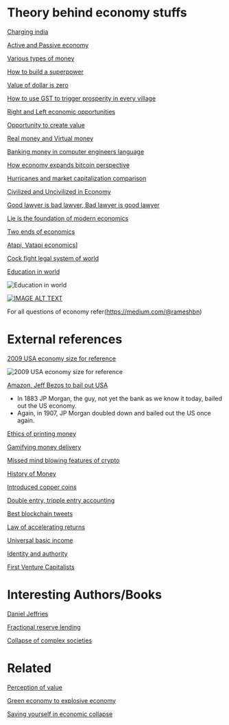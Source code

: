 # Theory behind economy stuffs


[Charging india](https://medium.com/p/charging-india-c319ceed74f4)

[Active and Passive economy](https://medium.com/p/active-and-passive-economy-differences-9be9b1bd1a15)

[Various types of money](https://medium.com/p/a-brief-about-money-banking-crypto-tokens-coins-2e399dc451a1)

[How to build a superpower](https://medium.com/takeaway-chuck/five-man-super-nation-9bc384efba29)

[Value of dollar is zero](https://medium.com/@rameshbn/value-of-dollar-is-zero-208df857677d)

[How to use GST to trigger prosperity in every village](https://medium.com/@rameshbn/method-of-using-gst-to-monitor-and-trigger-prosperity-in-every-village-dfec7a881002)

[Right and Left economic opportunities](https://medium.com/@rameshbn/left-and-right-economic-opportunities-22cc2b116960)

[Opportunity to create value](https://medium.com/@rameshbn/opportunity-to-create-value-ocv-f112acf236da)

[Real money and Virtual money](https://medium.com/@rameshbn/real-money-and-virtual-money-93b29e503755)

[Banking money in computer engineers language](https://medium.com/@rameshbn/explaining-banking-and-money-in-computer-engineers-language-4426229bbc38)

[How economy expands bitcoin perspective](https://www.linkedin.com/pulse/explanation-how-economy-expands-from-bitcoin-perspective-ramesh-bn)

[Hurricanes and market capitalization comparison](https://medium.com/@rameshbn/the-hurricane-economics-for-startups-and-investors-275b3cc6e556)

[Civilized and Uncivilized in Economy](https://medium.com/@rameshbn/the-civilized-people-and-uncivilized-people-3d38984f2ef8)

[Good lawyer is bad lawyer, Bad lawyer is good lawyer](https://medium.com/@rameshbn/good-lawyer-is-bad-lawyer-bad-lawyer-is-good-lawyer-733104f18e99)

[Lie is the foundation of modern economics](https://medium.com/@rameshbn/lie-is-the-foundation-of-modern-economics-dbfabfe62e6)

[Two ends of economics](https://medium.com/@rameshbn/two-ends-of-economics-7ff1ef1decfa)

[Atapi, Vatapi economics](https://medium.com/@rameshbn/atapi-vatapi-economics-bcf438308858)]

[Cock fight legal system of world ](https://rameshbn.medium.com/cock-fight-legal-system-of-the-world-819658b72cea)

[Education in world ](https://www.linkedin.com/posts/ramesh-bn-09b26629_education-in-usa-and-india-activity-6632149090761310208-15cJ)

![Education in world](https://media-exp1.licdn.com/dms/image/C5122AQE7EMFxmvrOyQ/feedshare-shrink_1280/0?e=1583971200&v=beta&t=loVuMFYoPGeqEtgRy7LbF2oIm3RE8S5WYeP7CaRgPoo)

[![IMAGE ALT TEXT](http://img.youtube.com/vi/h2Ac4DCEcTk/0.jpg)](https://youtu.be/h2Ac4DCEcTk "Non traditional strategies for success management")

For all questions of economy refer(https://medium.com/@rameshbn)

# External references

[2009 USA economy size for reference](https://en.wikipedia.org/wiki/Great_Recession)

![2009 USA economy size for reference](https://upload.wikimedia.org/wikipedia/commons/thumb/d/de/The_Great_Asset_Bubble.svg/250px-The_Great_Asset_Bubble.svg.png)

[Amazon, Jeff Bezos to bail out USA](https://blockchainbusinessmagazine.com/future-predictions-that-time-jeff-bezos-bailed-out-america/)
- In 1883 JP Morgan, the guy, not yet the bank as we know it today, bailed out the US economy. 
- Again, in 1907, JP Morgan doubled down and bailed out the US once again. 

[Ethics of printing money](https://drive.google.com/open?id=1jfF3R42cE2xgl1t3HvE9K_GvcbmZUYP7)

[Gamifying money delivery](https://hackernoon.com/gamifying-the-delivery-of-money-c55c25cecaee)

[Missed mind blowing features of crypto](https://hackernoon.com/why-everyone-missed-the-most-mind-blowing-feature-of-cryptocurrency-860c3f25f1fb)

[History of Money](https://www.amazon.com/Ascent-Money-Financial-History-World/dp/0143116177)

[Introduced copper coins](https://en.wikipedia.org/wiki/Qin_Shi_Huang)

[Double entry, tripple entry accounting](https://hackernoon.com/why-everyone-missed-the-most-important-invention-in-the-last-500-years-c90b0151c169)

[Best blockchain tweets](https://hackernoon.com/reflections-on-the-best-blockchain-tweets-ever-written-d488af960d4f)

[Law of accelerating returns](http://www.kurzweilai.net/the-law-of-accelerating-returns)

[Universal basic income](http://www.dukechronicle.com/article/2017/02/the-case-for-a-ubi)

[Identity and authority](https://hackernoon.com/identity-without-authority-a-decentralized-id-system-for-the-whole-world-bf9aad1a096b)

[First Venture Capitalists](https://electricsheep.substack.com/p/the-first-venture-capitalists)


# Interesting Authors/Books
[Daniel Jeffries ](https://www.patreon.com/danjeffries)

[Fractional reserve lending](http://amzn.to/2vbgFZ5)

[Collapse of complex societies](https://www.amazon.com/Collapse-Complex-Societies-Studies-Archaeology/dp/052138673X)

# Related
[Perception of value](https://medium.com/@rameshbn/valued-perspective-and-devalued-perspective-of-life-2f2c815de978)

[Green economy to explosive economy](https://www.linkedin.com/pulse/from-green-economy-explosive-ramesh-bn/)

[Saving yourself in economic collapse](https://www.linkedin.com/pulse/saving-your-self-economic-collapsedue-war-ramesh-bn/)
